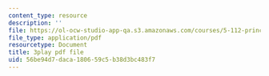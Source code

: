 ```yaml
---
content_type: resource
description: ''
file: https://ol-ocw-studio-app-qa.s3.amazonaws.com/courses/5-112-principles-of-chemical-science-fall-2005/56be94d7daca180659c5b38d3bc483f7_574875.pdf
file_type: application/pdf
resourcetype: Document
title: 3play pdf file
uid: 56be94d7-daca-1806-59c5-b38d3bc483f7
---
```

